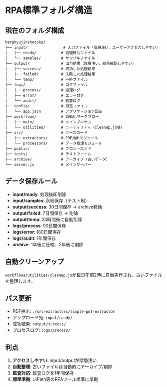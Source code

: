# RPA標準フォルダ構造

## 現在のフォルダ構成
```
herpkyujinshutoku/
├── input/                # 入力ファイル（階層浅い、ユーザーアクセスしやすい）
│   ├── ready/           # 処理待ちファイル
│   └── samples/         # サンプルファイル
├── output/              # 出力結果（階層浅い、結果確認しやすい）
│   ├── success/         # 成功した処理結果
│   ├── failed/          # 失敗した処理結果
│   └── temp/            # 一時ファイル
├── logs/                # ログファイル
│   ├── process/         # 処理ログ
│   ├── error/           # エラーログ
│   └── audit/           # 監査ログ
├── config/              # 設定ファイル
│   └── app.json         # アプリケーション設定
├── workflows/           # 自動化ワークフロー
│   ├── main/            # メインプロセス
│   └── utilities/       # ユーティリティ（cleanup.js等）
├── src/                 # ソースコード
│   ├── extractors/      # PDF抽出モジュール
│   └── processors/      # データ処理モジュール
├── public/              # フロントエンド
├── tests/               # テストファイル
├── archive/             # アーカイブ（古いデータ）
└── server.js            # メインサーバー
```

## データ保存ルール
- **input/ready**: 処理後即削除
- **input/samples**: 永続保存（テスト用）
- **output/success**: 30日間保存 → archive移動
- **output/failed**: 7日間保存 → 削除
- **output/temp**: 24時間後に自動削除
- **logs/process**: 90日間保存
- **logs/error**: 180日間保存
- **logs/audit**: 1年間保存
- **archive**: 1年後に圧縮、2年後に削除

## 自動クリーンアップ
`workflows/utilities/cleanup.js`が毎日午前2時に自動実行され、古いファイルを整理します。

## パス更新
- PDF抽出: `./src/extractors/simple-pdf-extractor`
- アップロード先: `input/ready/`
- 成功結果: `output/success/`
- プロセスログ: `logs/process/`

## 利点
1. **アクセスしやすい**: input/outputが階層浅い
2. **自動整理**: 古いファイルは自動的にアーカイブ/削除
3. **監査対応**: 監査ログを1年間保持
4. **標準準拠**: UiPath等のRPAツール標準に準拠